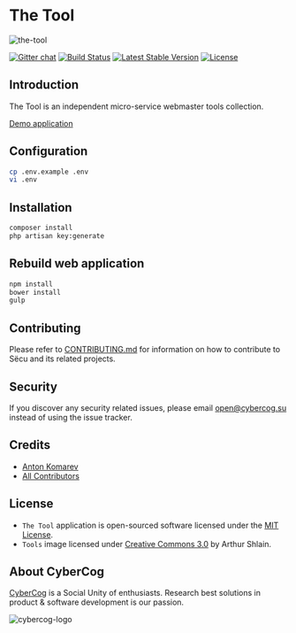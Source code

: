 # The Tool

![the-tool](https://cloud.githubusercontent.com/assets/1849174/24128003/1172c76a-0dea-11e7-9de8-6b401b8be75a.png)

[![Gitter chat](https://badges.gitter.im/the-tool/the-tool.svg)](https://gitter.im/the-tool/the-tool)
[![Build Status](https://travis-ci.org/the-tool/the-tool.svg)](https://travis-ci.org/the-tool/the-tool)
[![Latest Stable Version](https://poser.pugx.org/the-tool/the-tool/version)](https://packagist.org/packages/the-tool/the-tool)
[![License](https://poser.pugx.org/the-tool/the-tool/license)](https://github.com/the-tool/the-tool/blob/master/LICENSE)

## Introduction

The Tool is an independent micro-service webmaster tools collection.

[Demo application](https://tool.cybercog.su)

## Configuration

```sh
cp .env.example .env
vi .env
```

## Installation

```sh
composer install
php artisan key:generate
```

## Rebuild web application

```sh
npm install
bower install
gulp
```

## Contributing

Please refer to [CONTRIBUTING.md](https://github.com/the-tool/the-tool/blob/master/CONTRIBUTING.md) for information on how to contribute to Sёcu and its related projects.

## Security

If you discover any security related issues, please email open@cybercog.su instead of using the issue tracker.

## Credits

- [Anton Komarev](https://github.com/antonkomarev)
- [All Contributors](../../contributors)

## License

- `The Tool` application is open-sourced software licensed under the [MIT License](LICENSE).
- `Tools` image licensed under [Creative Commons 3.0](https://creativecommons.org/licenses/by/3.0/us/) by Arthur Shlain.

## About CyberCog

[CyberCog](http://www.cybercog.ru) is a Social Unity of enthusiasts. Research best solutions in product & software development is our passion.

![cybercog-logo](https://cloud.githubusercontent.com/assets/1849174/18418932/e9edb390-7860-11e6-8a43-aa3fad524664.png)
